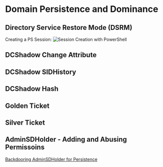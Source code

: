# Domain Persistence and Dominance

## Directory Service Restore Mode (DSRM)
Creating a PS Session:
![Session Creation with PowerShell](https://github.com/TSlayman/Active-Direcotory-Cheat-Sheet/blob/main/sessionCreation.png)
## DCShadow Change Attribute

## DCShadow SIDHistory

## DCShadow Hash

## Golden Ticket

## Silver Ticket

## AdminSDHolder - Adding and Abusing Permissoins
[Backdooring AdminSDHolder for Persistence](https://www.ired.team/offensive-security-experiments/active-directory-kerberos-abuse/how-to-abuse-and-backdoor-adminsdholder-to-obtain-domain-admin-persistence#adminsdholder)
